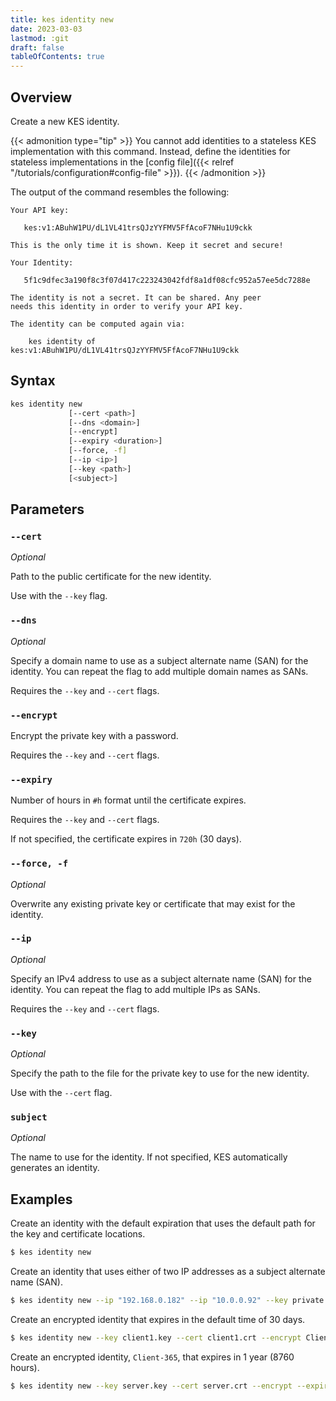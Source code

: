 ```yaml
---
title: kes identity new
date: 2023-03-03
lastmod: :git
draft: false
tableOfContents: true
---
```


## Overview

Create a new KES identity.

{{< admonition type="tip" >}}
You cannot add identities to a stateless KES implementation with this command.
Instead, define the identities for stateless implementations in the [config file]({{< relref "/tutorials/configuration#config-file" >}}).
{{< /admonition >}}

The output of the command resembles the following:

```shell
Your API key:

   kes:v1:ABuhW1PU/dL1VL41trsQJzYYFMV5FfAcoF7NHu1U9ckk

This is the only time it is shown. Keep it secret and secure!

Your Identity:

   5f1c9dfec3a190f8c3f07d417c223243042fdf8a1df08cfc952a57ee5dc7288e

The identity is not a secret. It can be shared. Any peer
needs this identity in order to verify your API key.

The identity can be computed again via:

    kes identity of kes:v1:ABuhW1PU/dL1VL41trsQJzYYFMV5FfAcoF7NHu1U9ckk
```

## Syntax


```sh
kes identity new
             [--cert <path>]
             [--dns <domain>]
             [--encrypt]
             [--expiry <duration>]
             [--force, -f]
             [--ip <ip>]
             [--key <path>]
             [<subject>]
```

## Parameters

### `--cert`

_Optional_

Path to the public certificate for the new identity.

Use with the ``--key`` flag.

### `--dns`

_Optional_

Specify a domain name to use as a subject alternate name (SAN) for the identity.
You can repeat the flag to add multiple domain names as SANs.

Requires the `--key` and `--cert` flags.

### `--encrypt`

Encrypt the private key with a password.

Requires the `--key` and `--cert` flags.

### `--expiry`

Number of hours in `#h` format until the certificate expires.

Requires the `--key` and `--cert` flags.

If not specified, the certificate expires in `720h` (30 days).

### `--force, -f`

_Optional_

Overwrite any existing private key or certificate that may exist for the identity.

### `--ip`

_Optional_

Specify an IPv4 address to use as a subject alternate name (SAN) for the identity.
You can repeat the flag to add multiple IPs as SANs.

Requires the `--key` and `--cert` flags.

### `--key`

_Optional_

Specify the path to the file for the private key to use for the new identity.

Use with the ``--cert`` flag.

### `subject`

_Optional_

The name to use for the identity.
If not specified, KES automatically generates an identity.

## Examples

Create an identity with the default expiration that uses the default path for the key and certificate locations.

```sh {.copy}
$ kes identity new
```

Create an identity that uses either of two IP addresses as a subject alternate name (SAN).

```sh {.copy}
$ kes identity new --ip "192.168.0.182" --ip "10.0.0.92" --key private.key --cert public.crt Client-1
```

Create an encrypted identity that expires in the default time of 30 days.

```sh {.copy}
$ kes identity new --key client1.key --cert client1.crt --encrypt Client-1
```

Create an encrypted identity, `Client-365`, that expires in 1 year (8760 hours).

```sh {.copy}
$ kes identity new --key server.key --cert server.crt --encrypt --expiry 8760h
```
